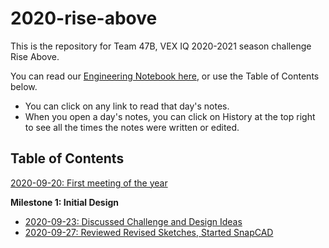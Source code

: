 # 2020-rise-above

This is the repository for Team 47B, VEX IQ 2020-2021 season challenge Rise Above.

You can read our [Engineering Notebook here], or use the Table of Contents below.
- You can click on any link to read that day's notes.
- When you open a day's notes, you can click on History at the top right to see all the times the notes were written or edited.

## Table of Contents
[2020-09-20: First meeting of the year](./notes/2020-09-20%20First%20Meeting.md)

**Milestone 1: Initial Design**
- [2020-09-23: Discussed Challenge and Design Ideas](./notes/2020-09-23%20Remote%20Meeting.md)
- [2020-09-27: Reviewed Revised Sketches, Started SnapCAD](./notes/2020-09-27%20Meeting%20Notes.md)

[Engineering Notebook here]: ./notes
